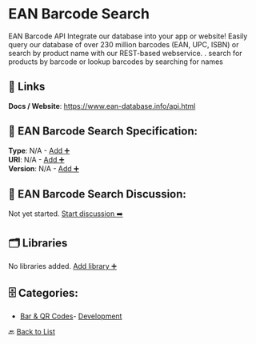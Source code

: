# EAN Barcode Search

EAN Barcode API Integrate our database into your app or website! Easily query our database of over 230 million barcodes (EAN, UPC, ISBN) or search by product name with our REST-based webservice. . search for products by barcode or lookup barcodes by searching for names

##  🔗 Links
**Docs / Website**: https://www.ean-database.info/api.html

## 🧬 EAN Barcode Search Specification:
**Type**: N/A - [Add ➕](https://github.com/apis-list/apis-list/edit/main/apis/ean-barcode-search/ean-barcode-search.yaml)  
**URI**: N/A - [Add ➕](https://github.com/apis-list/apis-list/edit/main/apis/ean-barcode-search/ean-barcode-search.yaml)  
**Version**: N/A - [Add ➕](https://github.com/apis-list/apis-list/edit/main/apis/ean-barcode-search/ean-barcode-search.yaml)

## 💬 EAN Barcode Search Discussion:
Not yet started. [Start discussion ➡️](https://github.com/apis-list/apis-list/discussions/new)

## 🗂️ Libraries

No libraries added. [Add library ➕](https://github.com/apis-list/apis-list/edit/main/apis/ean-barcode-search/ean-barcode-search.yaml)    


## 🗄️ Categories:
- [Bar & QR Codes](https://github.com/apis-list/apis-list#bar--qr-codes-)- [Development](https://github.com/apis-list/apis-list#development-)

🔙  [Back to List](https://github.com/apis-list/apis-list)
